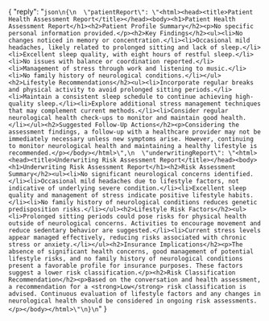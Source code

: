 {
    "reply": "```json\n{\n  \"patientReport\": \"<html><head><title>Patient Health Assessment Report</title></head><body><h1>Patient Health Assessment Report</h1><h2>Patient Profile Summary</h2><p>No specific personal information provided.</p><h2>Key Findings</h2><ul><li>No changes noticed in memory or concentration.</li><li>Occasional mild headaches, likely related to prolonged sitting and lack of sleep.</li><li>Excellent sleep quality, with eight hours of restful sleep.</li><li>No issues with balance or coordination reported.</li><li>Management of stress through work and listening to music.</li><li>No family history of neurological conditions.</li></ul><h2>Lifestyle Recommendations</h2><ul><li>Incorporate regular breaks and physical activity to avoid prolonged sitting periods.</li><li>Maintain a consistent sleep schedule to continue achieving high-quality sleep.</li><li>Explore additional stress management techniques that may complement current methods.</li><li>Consider regular neurological health check-ups to monitor and maintain good health.</li></ul><h2>Suggested Follow-Up Actions</h2><p>Considering the assessment findings, a follow-up with a healthcare provider may not be immediately necessary unless new symptoms arise. However, continuing to monitor neurological health and maintaining a healthy lifestyle is recommended.</p></body></html>\",\n  \"underwritingReport\": \"<html><head><title>Underwriting Risk Assessment Report</title></head><body><h1>Underwriting Risk Assessment Report</h1><h2>Risk Assessment Summary</h2><ul><li>No significant neurological concerns identified.</li><li>Occasional mild headaches due to lifestyle factors, not indicative of underlying severe condition.</li><li>Excellent sleep quality and management of stress indicate positive lifestyle habits.</li><li>No family history of neurological conditions reduces genetic predisposition risks.</li></ul><h2>Lifestyle Risk Factors</h2><ul><li>Prolonged sitting periods could pose risks for physical health outside of neurological concerns. Activities to encourage movement and reduce sedentary behavior are suggested.</li><li>Current stress levels appear managed effectively, reducing risks associated with chronic stress or anxiety.</li></ul><h2>Insurance Implications</h2><p>The absence of significant health concerns, good management of potential lifestyle risks, and no family history of neurological conditions present a favorable profile for insurance purposes. These factors suggest a lower risk classification.</p><h2>Risk Classification Recommendation</h2><p>Based on the conversation and health assessment, a recommendation for a <strong>Low</strong> risk classification is advised. Continuous evaluation of lifestyle factors and any changes in neurological health should be considered in ongoing risk assessments.</p></body></html>\"\n}\n```"
}